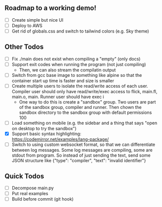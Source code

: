 ## Roadmap to a working demo!

- [ ] Create simple but nice UI
- [ ] Deploy to AWS
- [ ] Get rid of globals.css and switch to tailwind colors (e.g. Sky theme)

## Other Todos

- [ ] Fix ./main does not exist when compiling a "empty" (only docs)
- [ ] Support exit codes when running the program (not just compiling)
  - Then, we can also stream the compilatin output
- [ ] Switch from gcc base image to something like alpine so that the container start up time is faster and size is smaller
- [ ] Create multiple users to isolate the read/write access of each user. Compiler user should only have read/write/exec access to flick, main.fl, main.o, main. Runner user should have exec i
  - One way to do this is create a "sandbox" group. Two users are part of the sandbox group, compiler and runner. Then chown the sandbox directory to the sandbox group with default permissions 100
- [ ] Load something on mobile (e.g. the sidebar and a thing that says "open on desktop to try the sandbox")
- [x] Support basic syntax highlighting: https://codemirror.net/examples/lang-package/
- [ ] Switch to using custom websocket format, so that we can differentiate between log messages. Some log messages are compiling, some are stdout from program. So instead of just sending the text, send some JSON structure like {"type": "compiler", "text": "invalid identifier"}

## Quick Todos

- [ ] Decompose main.py
- [ ] Put real examples
- [ ] Build before commit (git hook)
